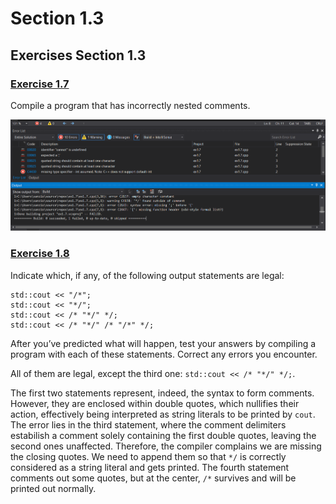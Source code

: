 # Section 1.3
## Exercises Section 1.3
### [Exercise 1.7]()
Compile a program that has incorrectly nested comments.

![ex1.7](/assets/ch1/ex1.7.png)

### [Exercise 1.8]() 
Indicate which, if any, of the following output statements are legal:
```
std::cout << "/*";
std::cout << "*/";
std::cout << /* "*/" */;
std::cout << /* "*/" /* "/*" */;
```
After you’ve predicted what will happen, test your answers by compiling a
program with each of these statements. Correct any errors you encounter.

All of them are legal, except the third one: `std::cout << /* "*/" */;`.

The first two statements represent, indeed, the syntax to form comments. However, they are enclosed within double quotes,
which nullifies their action, effectively being interpreted as string literals to be printed by `cout`. The error lies in the
third statement, where the comment delimiters estabilish a comment solely containing the first double quotes, leaving the second ones unaffected.
Therefore, the compiler complains we are missing the closing quotes. We need to append them so that `*/` is correctly considered as
a string literal and gets printed. The fourth statement comments out some quotes, but at the center, `/*` survives and will
be printed out normally.
